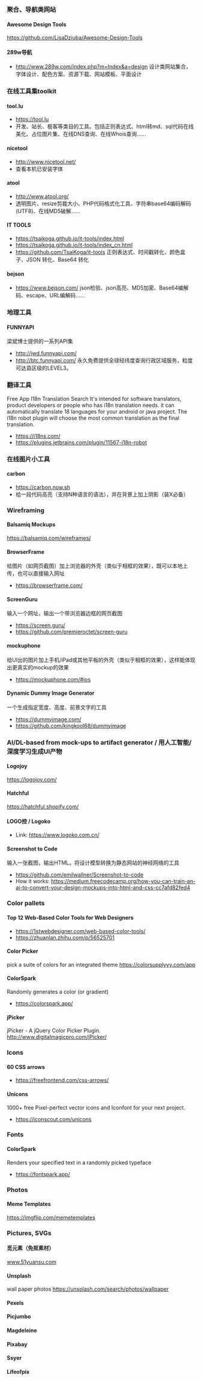 

### 聚合、导航类网站

#### Awesome Design Tools
https://github.com/LisaDziuba/Awesome-Design-Tools

#### 289w导航
* http://www.289w.com/index.php?m=Index&a=design
设计类网站集合，字体设计、配色方案、资源下载、网站模板、平面设计

### 在线工具集toolkit
#### tool.lu
* https://tool.lu
* 开发、站长、极客等类目的工具。包括正则表达式、html转md、sql代码在线美化、占位图片集、在线DNS查询、在线Whois查询……

#### nicetool
* http://www.nicetool.net/
* 查看本机已安装字体

#### atool
* http://www.atool.org/
* 透明图片、resize剪裁大小、PHP代码格式化工具、字符串base64编码解码(UTF8)、在线MD5破解……

#### IT TOOLS
* https://tsaikoga.github.io/it-tools/index.html
* https://tsaikoga.github.io/it-tools/index_cn.html
* https://github.com/TsaiKoga/it-tools
正则表达式、时间戳转化、颜色盒子、JSON 转化、Base64 转化

#### bejson
* https://www.bejson.com/
json检验、json高亮、MD5加密、Base64编解码、escape、URL编解码……

### 地理工具

#### FUNNYAPI
梁斌博士提供的一系列API集
* http://jwd.funnyapi.com/
* http://btc.funnyapi.com/
永久免费提供全球经纬度查询行政区域服务，粒度可达县区级的LEVEL3。

### 翻译工具
Free App I18n Translation Search 
It's intended for software translators, product developers or people who has i18n translation needs. it can automatically translate 18 languages for your android or java project. The i18n robot plugin will choose the most common translation as the final translation.
* https://i18ns.com/
* https://plugins.jetbrains.com/plugin/11567-i18n-robot

### 在线图片小工具
#### carbon
* https://carbon.now.sh
* 给一段代码高亮（支持N种语言的语法），并在背景上加上阴影（装X必备）

### Wireframing

#### Balsamiq Mockups
https://balsamiq.com/wireframes/


#### BrowserFrame
给图片（如网页截图）加上浏览器的外壳（类似于相框的效果），既可以本地上传，也可以直接输入网址
* https://browserframe.com/

#### ScreenGuru
输入一个网址，输出一个带浏览器边框的网页截图
* https://screen.guru/
* https://github.com/premieroctet/screen-guru

#### mockuphone
给UI出的图片加上手机/iPad或其他平板的外壳（类似于相框的效果），这样能体现出更真实的mockup的效果
* https://mockuphone.com/#ios

#### Dynamic Dummy Image Generator
 一个生成指定宽度、高度、前景文字的工具
* https://dummyimage.com/
* https://github.com/kingkool68/dummyimage


### AI/DL-based from mock-ups to artifact generator / 用人工智能/深度学习生成UI产物 

#### Logojoy
https://logojoy.com/

#### Hatchful 
https://hatchful.shopify.com/

#### LOGO控 / Logoko
* Link: https://www.logoko.com.cn/

#### Screenshot to Code
输入一张截图，输出HTML。将设计模型转换为静态网站的神经网络的工具
* https://github.com/emilwallner/Screenshot-to-code
* How it works: https://medium.freecodecamp.org/how-you-can-train-an-ai-to-convert-your-design-mockups-into-html-and-css-cc7afd82fed4


### Color pallets
#### Top 12 Web-Based Color Tools for Web Designers
* https://1stwebdesigner.com/web-based-color-tools/
* https://zhuanlan.zhihu.com/p/56525701

#### Color Picker
pick a suite of colors for an integrated theme
https://colorsupplyyy.com/app

#### ColorSpark
Randomly generates a color (or gradient)
* https://colorspark.app/

#### jPicker
jPicker - A jQuery Color Picker Plugin.
http://www.digitalmagicpro.com/jPicker/

### Icons
#### 60 CSS arrows
* https://freefrontend.com/css-arrows/

#### Unicons
1000+ free Pixel-perfect vector icons and Iconfont for your next project.
* https://iconscout.com/unicons

### Fonts
#### ColorSpark
Renders your specified text in a randomly picked typeface
* https://fontspark.app/

### Photos

#### Meme Templates
https://imgflip.com/memetemplates

### Pictures, SVGs
#### 觅元素（免抠素材）
www.51yuansu.com

#### Unsplash
wall paper photos
https://unsplash.com/search/photos/wallpaper

#### Pexels

#### Picjumbo

#### Magdeleine

#### Pixabay

#### Ssyer

#### Lifeofpix
